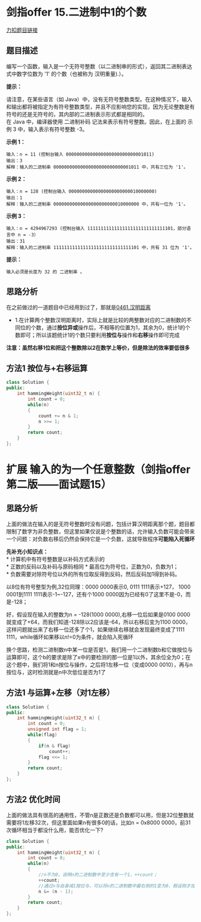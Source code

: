# 剑指offer 15.二进制中1的个数

[力扣题目链接](https://leetcode-cn.com/problems/er-jin-zhi-zhong-1de-ge-shu-lcof/)  


## 题目描述    

编写一个函数，输入是一个无符号整数（以二进制串的形式），返回其二进制表达式中数字位数为 '1' 的个数（也被称为 汉明重量).）。    



**提示：**  

请注意，在某些语言（如 Java）中，没有无符号整数类型。在这种情况下，输入和输出都将被指定为有符号整数类型，并且不应影响您的实现，因为无论整数是有符号的还是无符号的，其内部的二进制表示形式都是相同的。  
在 Java 中，编译器使用 二进制补码 记法来表示有符号整数。因此，在上面的 示例 3 中，输入表示有符号整数 -3。  



**示例 1：**  

    输入：n = 11 (控制台输入 00000000000000000000000000001011)
    输出：3
    解释：输入的二进制串 00000000000000000000000000001011 中，共有三位为 '1'。

**示例 2：**  

    输入：n = 128 (控制台输入 00000000000000000000000010000000)
    输出：1
    解释：输入的二进制串 00000000000000000000000010000000 中，共有一位为 '1'。

**示例 3：**  

    输入：n = 4294967293 (控制台输入 11111111111111111111111111111101，部分语言中 n = -3）
    输出：31
    解释：输入的二进制串 11111111111111111111111111111101 中，共有 31 位为 '1'。  

**提示：**

    输入必须是长度为 32 的 二进制串 。  


## 思路分析  

在之前做过的一道题目中已经用到过了，那就是[0461.汉明距离](https://github.com/wangrui996/leedcode/blob/master/%E4%BD%8D%E8%BF%90%E7%AE%97/easy/0461.%E6%B1%89%E6%98%8E%E8%B7%9D%E7%A6%BB.md)  

* 1.在计算两个整数汉明距离时，实际上就是比较的两整数对应的二进制数的不同位的个数，通过**按位异或**操作后，不相等的位置为1，其余为0，统计1的个数即可；所以该题统计1的个数只要利用**按位与**操作和**右移**操作即可完成  

**注意：**虽然右移1位和把这个整数除以2在数学上等价，但是**除法的效率要低很多**  


## 方法1 按位与+右移运算  

```cpp
class Solution {
public:
    int hammingWeight(uint32_t n) {
        int count = 0;
        while(n)
        {
            count += n & 1;
            n >>= 1;
        }
        return count;
    }
};
```

# 扩展 输入的为一个任意整数（剑指offer第二版——面试题15）  


## 思路分析    

上面的做法在输入的是无符号整数时没有问题，包括计算汉明距离那个题，题目都限制了数字为非负整数，但这里如果仅说是个整数的话，允许输入负数可能会带来一个问题：对负数右移后仍然会保持它是一个负数，这就导致程序**可能陷入死循环** 

**先补充小知识点：**  
    * 计算机中有符号整数是以补码方式表示的  
        * 正数的反码以及补码与原码相同
        * 最高位为符号位，正数为0，负数为1；  
        * 负数需要对除符号位以外的所有位取反得到反码，然后反码加1得到补码。
    
以8位有符号整型为例,32位同理：0000 0000表示0, 0111 1111表示+127， 1000 0001到1111 1111表示-1~-127，还有个1000 0000因为已经有0了这里不是-0，而是-128；  


好，假设现在输入的整数为n = -128(1000 0000),右移一位后如果是0100 0000就变成了+64，而我们知道-128除以2应该是-64，所以右移后变为1100 0000，这样问题就出来了右移一位还多了个1，如果继续右移就会发现最终变成了1111 1111，while循环如果移以n!=0为条件，就会陷入死循环  


换个思路，检测二进制数n中某一位是否是1，我们用一个二进制数b和它做按位与运算即可，这个b的要求是除了x中的要检测的那一位是1以外，其余位全为0；在这个题中，我们将1和n按位与操作，之后将1左移一位（变成0000 0010），再与n按位与，这时检测就是n中次低位是否为1了  

## 方法1 与运算+左移（对1左移）  

```cpp
class Solution {
public:
    int hammingWeight(uint32_t n) {
        int count = 0;
        unsigned int flag = 1;
        while(flag)
        {
            if(n & flag)
                count++;
            flag <<= 1;
        }
        return count;   
    }
};
```  

## 方法2 优化时间  

上面的做法具有很高的通用性，不管n是正数还是负数都可以用，但是32位整数就需要将1左移32次，但这里面如果n有很多0的话，比如n = 0x8000 0000，前31次循环相当于都没什么用，能否优化一下?  


```cpp
class Solution {
public:
    int hammingWeight(uint32_t n) {
        int count = 0;
        while(n)
        {
            //n不为0，说明n的二进制数中至少含有一个1，++count；
            ++count;
            //通过n与自身减1按位与，可以将n的二进制数中最右侧的1变为0，假设刚才加上的1就是这个1，接下来只需判断n是否为0即可，不为0就说明还有1
            n &= (n - 1);
        }
        return count;   
    }
};
```